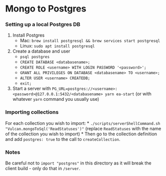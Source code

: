 # Mongo to Postgres

### Setting up a local Postgres DB

1. Install Postgres
	* Mac: `brew install postgresql && brew services start postgresql`
	* Linux: `sudo apt install postgresql`
2. Create a database and user
	* `psql postgres`
	* `CREATE DATABASE <databasename>;`
	* `CREATE ROLE <username> WITH LOGIN PASSWORD '<password>';`
	* `GRANT ALL PRIVILEGES ON DATABASE <databasename> TO <username>;`
	* `ALTER USER <username> CREATEDB;`
	* `exit;`
3. Start a server with `PG_URL=postgres://<username>:<password>@127.0.0.1:5432/<databasename> yarn ea-start`
   (or with whatever `yarn` command you usually use)

### Importing collections

For each collection you wish to import:
	* `./scripts/serverShellCommand.sh "Vulcan.mongoToSql('ReadStatuses')"`
	  (replace `ReadStatuses` with the name of the collection you wish to import)
	* Then go to the collection definition and add `postgres: true` to the call
	  to `createCollection`.

### Notes

Be careful not to `import "postgres"` in this directory as it will break the client
build - only do that in `/server`.

